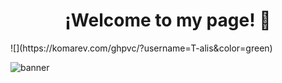 <div align="center">
<h1 align="center"> ¡Welcome to my page!</a> 👋</h1>
</div>
![](https://komarev.com/ghpvc/?username=T-alis&color=green)

![banner](https://github.com/T-alis/T-alis/assets/143585043/f9c8dfec-4a5b-4166-ab04-7c7375caea54)
